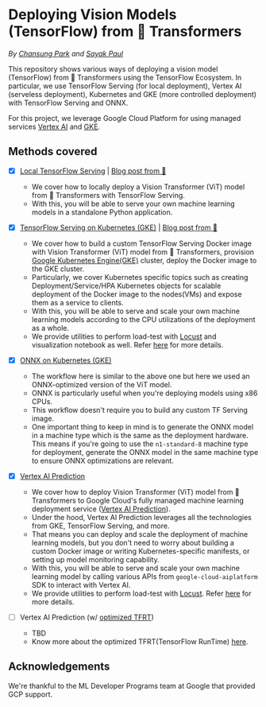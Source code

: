 # Deploying Vision Models (TensorFlow) from 🤗 Transformers

_By [Chansung Park](https://github.com/deep-diver) and [Sayak Paul](https://github.com/sayakpaul)_

This repository shows various ways of deploying a vision model (TensorFlow) from 🤗 Transformers using the TensorFlow Ecosystem. In particular, we use TensorFlow Serving (for local deployment), Vertex AI (serveless deployment), Kubernetes and GKE (more controlled deployment) with TensorFlow Serving and ONNX.

For this project, we leverage Google Cloud Platform for using managed services [Vertex AI](https://cloud.google.com/vertex-ai) and [GKE](https://cloud.google.com/kubernetes-engine). 

## Methods covered

- [x] [Local TensorFlow Serving](https://github.com/sayakpaul/deploy-hf-tf-vision-models/blob/main/hf_vision_model_tfserving.ipynb) | [Blog post from 🤗](https://huggingface.co/blog/tf-serving-vision)
  - We cover how to locally deploy a Vision Transformer (ViT) model from 🤗 Transformers with TensorFlow Serving. 
  - With this, you will be able to serve your own machine learning models in a standalone Python application.

- [x] [TensorFlow Serving on Kubernetes (GKE)](https://github.com/sayakpaul/deploy-hf-tf-vision-models/tree/main/hf_vision_model_tfserving_gke) | [Blog post from 🤗](https://huggingface.co/blog/deploy-tfserving-kubernetes)
  - We cover how to build a custom TensorFlow Serving Docker image with Vision Transformer (ViT) model from 🤗 Transformers, provision [Google Kubernetes Engine(GKE)]((https://cloud.google.com/kubernetes-engine)) cluster, deploy the Docker image to the GKE cluster.
  - Particularly, we cover Kubernetes specific topics such as creating Deployment/Service/HPA Kubernetes objects for scalable deployment of the Docker image to the nodes(VMs) and expose them as a service to clients.
  - With this, you will be able to serve and scale your own machine learning models according to the CPU utilizations of the deployment as a whole.
  - We provide utilities to perform load-test with [Locust](https://locust.io/) and visualization notebook as well. Refer [here](./hf_vision_model_tfserving_gke/locust) for more details.

- [x] [ONNX on Kubernetes (GKE)](https://github.com/sayakpaul/deploy-hf-tf-vision-models/tree/main/hf_vision_model_onnx_gke)
  - The workflow here is similar to the above one but here we used an ONNX-optimized version of the ViT model. 
  - ONNX is particularly useful when you're deploying models using x86 CPUs. 
  - This workflow doesn't require you to build any custom TF Serving image. 
  - One important thing to keep in mind is to generate the ONNX model in a machine type which is the same as the deployment hardware. This means if you're going to use the `n1-standard-8` machine type for deployment, generate the ONNX model in the same machine type to ensure ONNX optimizations are relevant. 

- [x] [Vertex AI Prediction](https://github.com/sayakpaul/deploy-hf-tf-vision-models/tree/main/hf_vision_model_vertex_ai) 
  - We cover how to deploy Vision Transformer (ViT) model from 🤗 Transformers to Google Cloud's fully managed machine learning deployment service ([Vertex AI Prediction]((https://cloud.google.com/vertex-ai/docs/predictions/getting-predictions))). 
  - Under the hood, Vertex AI Prediction leverages all the technologies from GKE, TensorFlow Serving, and more. 
  - That means you can deploy and scale the deployment of machine learning models, but you don't need to worry about building a custom Docker image or writing Kubernetes-specific manifests, or setting up model monitoring capability.
  - With this, you will be able to serve and scale your own machine learning model by calling various APIs from `google-cloud-aiplatform` SDK to interact with Vertex AI. 
  - We provide utilities to perform load-test with [Locust](https://locust.io/). Refer [here](./hf_vision_model_vertex_ai/locust) for more details.

- [ ] Vertex AI Prediction (w/ [optimized TFRT](https://cloud.google.com/vertex-ai/docs/predictions/optimized-tensorflow-runtime))
  - TBD
  - Know more about the optimized TFRT(TensorFlow RunTime) [here](https://github.com/tensorflow/runtime).

## Acknowledgements

We're thankful to the ML Developer Programs team at Google that provided GCP support. 
